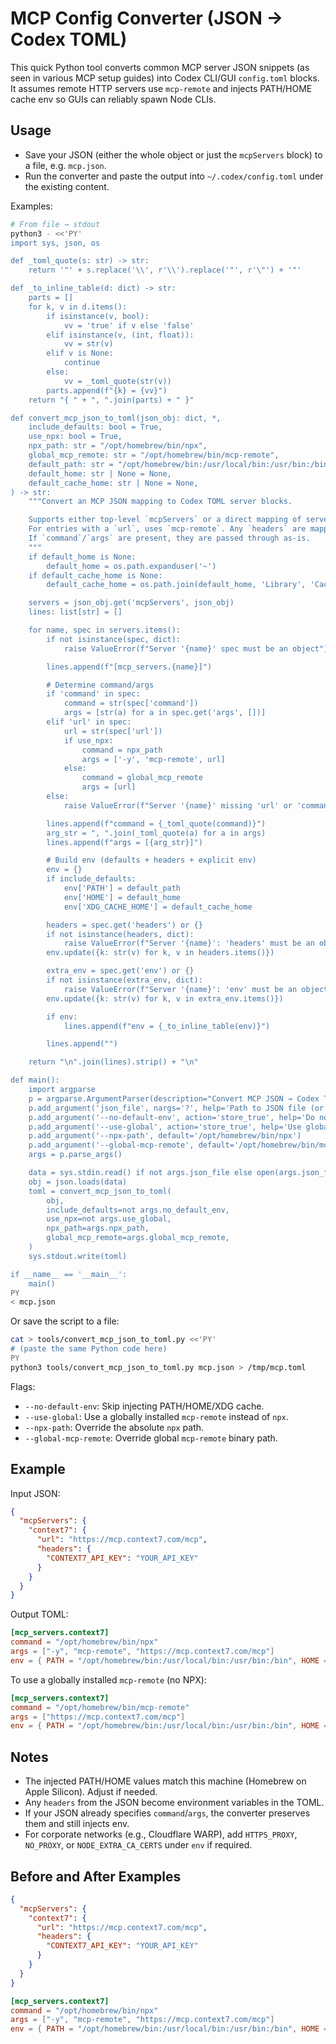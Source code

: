 # MCP Config Converter (JSON → Codex TOML)

This quick Python tool converts common MCP server JSON snippets (as seen in various MCP setup guides) into Codex CLI/GUI `config.toml` blocks. It assumes remote HTTP servers use `mcp-remote` and injects PATH/HOME cache env so GUIs can reliably spawn Node CLIs.

## Usage

- Save your JSON (either the whole object or just the `mcpServers` block) to a file, e.g. `mcp.json`.
- Run the converter and paste the output into `~/.codex/config.toml` under the existing content.

Examples:

```bash
# From file → stdout
python3 - <<'PY'
import sys, json, os

def _toml_quote(s: str) -> str:
    return '"' + s.replace('\\', r'\\').replace('"', r'\"') + '"'

def _to_inline_table(d: dict) -> str:
    parts = []
    for k, v in d.items():
        if isinstance(v, bool):
            vv = 'true' if v else 'false'
        elif isinstance(v, (int, float)):
            vv = str(v)
        elif v is None:
            continue
        else:
            vv = _toml_quote(str(v))
        parts.append(f"{k} = {vv}")
    return "{ " + ", ".join(parts) + " }"

def convert_mcp_json_to_toml(json_obj: dict, *,
    include_defaults: bool = True,
    use_npx: bool = True,
    npx_path: str = "/opt/homebrew/bin/npx",
    global_mcp_remote: str = "/opt/homebrew/bin/mcp-remote",
    default_path: str = "/opt/homebrew/bin:/usr/local/bin:/usr/bin:/bin",
    default_home: str | None = None,
    default_cache_home: str | None = None,
) -> str:
    """Convert an MCP JSON mapping to Codex TOML server blocks.

    Supports either top-level `mcpServers` or a direct mapping of servers.
    For entries with a `url`, uses `mcp-remote`. Any `headers` are mapped to env.
    If `command`/`args` are present, they are passed through as-is.
    """
    if default_home is None:
        default_home = os.path.expanduser('~')
    if default_cache_home is None:
        default_cache_home = os.path.join(default_home, 'Library', 'Caches')

    servers = json_obj.get('mcpServers', json_obj)
    lines: list[str] = []

    for name, spec in servers.items():
        if not isinstance(spec, dict):
            raise ValueError(f"Server '{name}' spec must be an object")

        lines.append(f"[mcp_servers.{name}]")

        # Determine command/args
        if 'command' in spec:
            command = str(spec['command'])
            args = [str(a) for a in spec.get('args', [])]
        elif 'url' in spec:
            url = str(spec['url'])
            if use_npx:
                command = npx_path
                args = ['-y', 'mcp-remote', url]
            else:
                command = global_mcp_remote
                args = [url]
        else:
            raise ValueError(f"Server '{name}' missing 'url' or 'command'")

        lines.append(f"command = {_toml_quote(command)}")
        arg_str = ", ".join(_toml_quote(a) for a in args)
        lines.append(f"args = [{arg_str}]")

        # Build env (defaults + headers + explicit env)
        env = {}
        if include_defaults:
            env['PATH'] = default_path
            env['HOME'] = default_home
            env['XDG_CACHE_HOME'] = default_cache_home

        headers = spec.get('headers') or {}
        if not isinstance(headers, dict):
            raise ValueError(f"Server '{name}': 'headers' must be an object if provided")
        env.update({k: str(v) for k, v in headers.items()})

        extra_env = spec.get('env') or {}
        if not isinstance(extra_env, dict):
            raise ValueError(f"Server '{name}': 'env' must be an object if provided")
        env.update({k: str(v) for k, v in extra_env.items()})

        if env:
            lines.append(f"env = {_to_inline_table(env)}")

        lines.append("")

    return "\n".join(lines).strip() + "\n"

def main():
    import argparse
    p = argparse.ArgumentParser(description="Convert MCP JSON → Codex TOML")
    p.add_argument('json_file', nargs='?', help='Path to JSON file (or stdin if omitted)')
    p.add_argument('--no-default-env', action='store_true', help='Do not inject PATH/HOME/XDG_CACHE_HOME')
    p.add_argument('--use-global', action='store_true', help='Use global mcp-remote instead of npx')
    p.add_argument('--npx-path', default='/opt/homebrew/bin/npx')
    p.add_argument('--global-mcp-remote', default='/opt/homebrew/bin/mcp-remote')
    args = p.parse_args()

    data = sys.stdin.read() if not args.json_file else open(args.json_file, 'r').read()
    obj = json.loads(data)
    toml = convert_mcp_json_to_toml(
        obj,
        include_defaults=not args.no_default_env,
        use_npx=not args.use_global,
        npx_path=args.npx_path,
        global_mcp_remote=args.global_mcp_remote,
    )
    sys.stdout.write(toml)

if __name__ == '__main__':
    main()
PY
< mcp.json
```

Or save the script to a file:

```bash
cat > tools/convert_mcp_json_to_toml.py <<'PY'
# (paste the same Python code here)
PY
python3 tools/convert_mcp_json_to_toml.py mcp.json > /tmp/mcp.toml
```

Flags:

- `--no-default-env`: Skip injecting PATH/HOME/XDG cache.
- `--use-global`: Use a globally installed `mcp-remote` instead of `npx`.
- `--npx-path`: Override the absolute `npx` path.
- `--global-mcp-remote`: Override global `mcp-remote` binary path.

## Example

Input JSON:

```json
{
  "mcpServers": {
    "context7": {
      "url": "https://mcp.context7.com/mcp",
      "headers": {
        "CONTEXT7_API_KEY": "YOUR_API_KEY"
      }
    }
  }
}
```

Output TOML:

```toml
[mcp_servers.context7]
command = "/opt/homebrew/bin/npx"
args = ["-y", "mcp-remote", "https://mcp.context7.com/mcp"]
env = { PATH = "/opt/homebrew/bin:/usr/local/bin:/usr/bin:/bin", HOME = "/Users/bbrenner", XDG_CACHE_HOME = "/Users/bbrenner/Library/Caches", CONTEXT7_API_KEY = "YOUR_API_KEY" }
```

To use a globally installed `mcp-remote` (no NPX):

```toml
[mcp_servers.context7]
command = "/opt/homebrew/bin/mcp-remote"
args = ["https://mcp.context7.com/mcp"]
env = { PATH = "/opt/homebrew/bin:/usr/local/bin:/usr/bin:/bin", HOME = "/Users/bbrenner", XDG_CACHE_HOME = "/Users/bbrenner/Library/Caches", CONTEXT7_API_KEY = "YOUR_API_KEY" }
```

## Notes

- The injected PATH/HOME values match this machine (Homebrew on Apple Silicon). Adjust if needed.
- Any `headers` from the JSON become environment variables in the TOML.
- If your JSON already specifies `command`/`args`, the converter preserves them and still injects env.
- For corporate networks (e.g., Cloudflare WARP), add `HTTPS_PROXY`, `NO_PROXY`, or `NODE_EXTRA_CA_CERTS` under `env` if required.

## Before and After Examples

```json input
{
  "mcpServers": {
    "context7": {
      "url": "https://mcp.context7.com/mcp",
      "headers": {
        "CONTEXT7_API_KEY": "YOUR_API_KEY"
      }
    }
  }
}
```

```toml Output (NPX + PATH/HOME/XDG cache)
[mcp_servers.context7]
command = "/opt/homebrew/bin/npx"
args = ["-y", "mcp-remote", "https://mcp.context7.com/mcp"]
env = { PATH = "/opt/homebrew/bin:/usr/local/bin:/usr/bin:/bin", HOME = "/Users/bbrenner", XDG_CACHE_HOME = "/Users/bbrenner/Library/Caches", CONTEXT7_API_KEY = "YOUR_API_KEY" }
```
